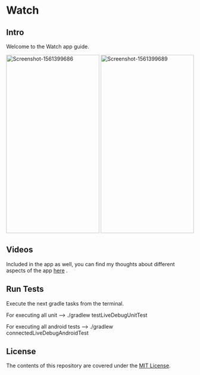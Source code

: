 # Watch

## Intro

Welcome to the Watch app guide.

<a href="https://ibb.co/zPDMmVX"><img src="https://i.ibb.co/ZmqG7Bm/Screenshot-1563618490.png" alt="Screenshot-1561399686" border="0" width="250" height="480"></a>
<a href="https://ibb.co/ngzFFDR"><img src="https://i.ibb.co/ysc82GW/Screenshot-1563618481.png" alt="Screenshot-1561399689" border="0" width="250" height="480"></a>

## Videos

Included in the app as well, you can find my thoughts about different aspects of the app [here](TODO) .

## Run Tests

Execute the next gradle tasks from the terminal.

For executing all unit --> ./gradlew testLiveDebugUnitTest

For executing all android tests --> ./gradlew connectedLiveDebugAndroidTest

## License

The contents of this repository are covered under the [MIT License](LICENSE).
